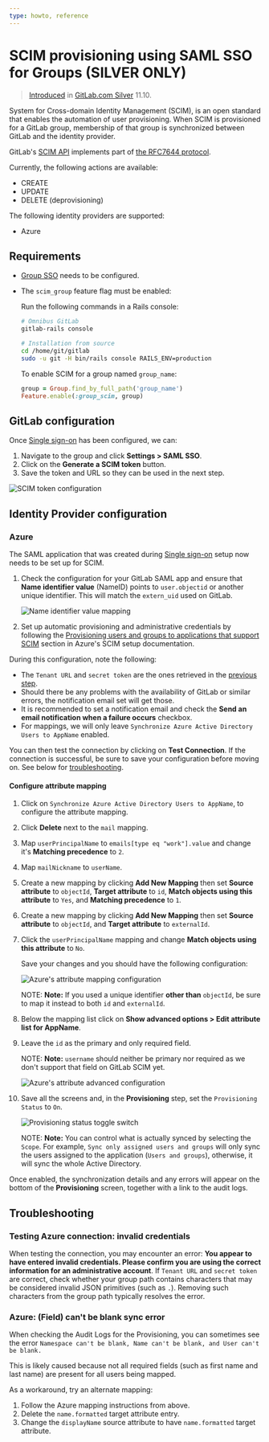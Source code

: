 ```yaml
---
type: howto, reference
---
```


# SCIM provisioning using SAML SSO for Groups **(SILVER ONLY)**

> [Introduced](https://gitlab.com/gitlab-org/gitlab-ee/merge_requests/9388) in [GitLab.com Silver](https://about.gitlab.com/pricing/) 11.10.

System for Cross-domain Identity Management (SCIM), is an open standard that enables the
automation of user provisioning. When SCIM is provisioned for a GitLab group, membership of
that group is synchronized between GitLab and the identity provider.

GitLab's [SCIM API](../../../api/scim.md) implements part of [the RFC7644 protocol](https://tools.ietf.org/html/rfc7644).

Currently, the following actions are available:

- CREATE
- UPDATE
- DELETE (deprovisioning)

The following identity providers are supported:

- Azure

## Requirements

- [Group SSO](index.md) needs to be configured.
- The `scim_group` feature flag must be enabled:

  Run the following commands in a Rails console:

  ```sh
  # Omnibus GitLab
  gitlab-rails console

  # Installation from source
  cd /home/git/gitlab
  sudo -u git -H bin/rails console RAILS_ENV=production
  ```

  To enable SCIM for a group named `group_name`:

  ```ruby
  group = Group.find_by_full_path('group_name')
  Feature.enable(:group_scim, group)
  ```

## GitLab configuration

Once [Single sign-on](index.md) has been configured, we can:

1. Navigate to the group and click **Settings > SAML SSO**.
1. Click on the **Generate a SCIM token** button.
1. Save the token and URL so they can be used in the next step.

![SCIM token configuration](img/scim_token.png)

## Identity Provider configuration

### Azure

The SAML application that was created during [Single sign-on](index.md) setup now needs to be set up for SCIM.

1. Check the configuration for your GitLab SAML app and ensure that **Name identifier value** (NameID) points to `user.objectid` or another unique identifier. This will match the `extern_uid` used on GitLab.

   ![Name identifier value mapping](img/scim_name_identifier_mapping.png)

1. Set up automatic provisioning and administrative credentials by following the
   [Provisioning users and groups to applications that support SCIM](https://docs.microsoft.com/en-us/azure/active-directory/manage-apps/use-scim-to-provision-users-and-groups#provisioning-users-and-groups-to-applications-that-support-scim) section in Azure's SCIM setup documentation.

During this configuration, note the following:

- The `Tenant URL` and `secret token` are the ones retrieved in the
  [previous step](#gitlab-configuration).
- Should there be any problems with the availability of GitLab or similar
  errors, the notification email set will get those.
- It is recommended to set a notification email and check the **Send an email notification when a failure occurs** checkbox.
- For mappings, we will only leave `Synchronize Azure Active Directory Users to AppName` enabled.

You can then test the connection by clicking on **Test Connection**. If the connection is successful, be sure to save your configuration before moving on. See below for [troubleshooting](#troubleshooting).

#### Configure attribute mapping

1. Click on `Synchronize Azure Active Directory Users to AppName`, to configure the attribute mapping.
1. Click **Delete** next to the `mail` mapping.
1. Map `userPrincipalName` to `emails[type eq "work"].value` and change it's **Matching precedence** to `2`.
1. Map `mailNickname` to `userName`.
1. Create a new mapping by clicking **Add New Mapping** then set **Source attribute** to `objectId`, **Target attribute** to `id`, **Match objects using this attribute** to `Yes`, and **Matching precedence** to `1`.
1. Create a new mapping by clicking **Add New Mapping** then set **Source attribute** to `objectId`, and **Target attribute** to `externalId`.
1. Click the `userPrincipalName` mapping and change **Match objects using this attribute** to `No`.

   Save your changes and you should have the following configuration:

   ![Azure's attribute mapping configuration](img/scim_attribute_mapping.png)

   NOTE: **Note:** If you used a unique identifier **other than** `objectId`, be sure to map it instead to both `id` and `externalId`.

1. Below the mapping list click on **Show advanced options > Edit attribute list for AppName**.

1. Leave the `id` as the primary and only required field.

   NOTE: **Note:**
   `username` should neither be primary nor required as we don't support
   that field on GitLab SCIM yet.

   ![Azure's attribute advanced configuration](img/scim_advanced.png)

1. Save all the screens and, in the **Provisioning** step, set
   the `Provisioning Status` to `On`.

   ![Provisioning status toggle switch](img/scim_provisioning_status.png)

   NOTE: **Note:**
   You can control what is actually synced by selecting the `Scope`. For example,
   `Sync only assigned users and groups` will only sync the users assigned to
   the application (`Users and groups`), otherwise, it will sync the whole Active Directory.

Once enabled, the synchronization details and any errors will appear on the
bottom of the **Provisioning** screen, together with a link to the audit logs.

## Troubleshooting

### Testing Azure connection: invalid credentials

When testing the connection, you may encounter an error: **You appear to have entered invalid credentials. Please confirm you are using the correct information for an administrative account**. If `Tenant URL` and `secret token` are correct, check whether your group path contains characters that may be considered invalid JSON primitives (such as `.`). Removing such characters from the group path typically resolves the error.

### Azure: (Field) can't be blank sync error

When checking the Audit Logs for the Provisioning, you can sometimes see the
error `Namespace can't be blank, Name can't be blank, and User can't be blank.`

This is likely caused because not all required fields (such as first name and last name) are present for all users being mapped.

As a workaround, try an alternate mapping:

1. Follow the Azure mapping instructions from above.
1. Delete the `name.formatted` target attribute entry.
1. Change the `displayName` source attribute to have `name.formatted` target attribute.
